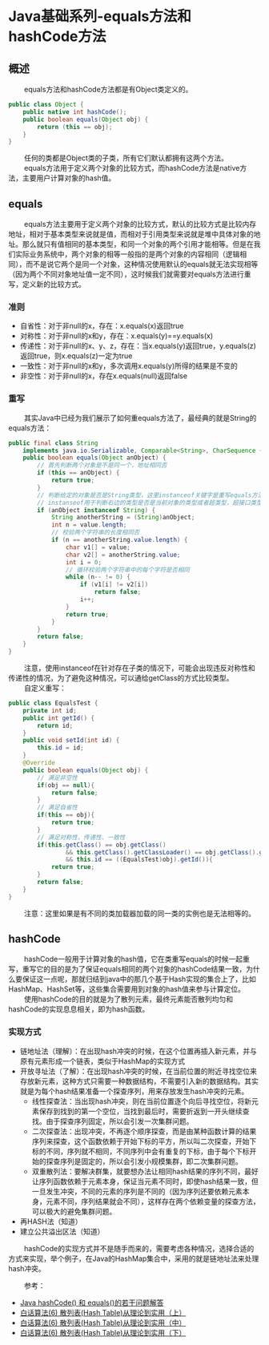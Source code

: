 # Java基础系列-equals方法和hashCode方法
## 概述
&#160;&#160;&#160;&#160;&#160;&#160;&#160;&#160;equals方法和hashCode方法都是有Object类定义的。
```java
public class Object {
    public native int hashCode();
    public boolean equals(Object obj) {
        return (this == obj);
    }
}
```
&#160;&#160;&#160;&#160;&#160;&#160;&#160;&#160;任何的类都是Object类的子类，所有它们默认都拥有这两个方法。  
&#160;&#160;&#160;&#160;&#160;&#160;&#160;&#160;equals方法用于定义两个对象的比较方式，而hashCode方法是native方法，主要用户计算对象的hash值。
## equals
&#160;&#160;&#160;&#160;&#160;&#160;&#160;&#160;equals方法主要用于定义两个对象的比较方式，默认的比较方式是比较内存地址，相对于基本类型来说就是值，而相对于引用类型来说就是堆中具体对象的地址。那么就只有值相同的基本类型，和同一个对象的两个引用才能相等。但是在我们实际业务系统中，两个对象的相等一般指的是两个对象的内容相同（逻辑相同），而不是说它两个是同一个对象，这种情况使用默认的equals就无法实现相等（因为两个不同对象地址值一定不同），这时候我们就需要对equals方法进行重写，定义新的比较方式。
### 准则
- 自省性：对于非null的x，存在：x.equals(x)返回true
- 对称性：对于非null的x和y，存在：x.equals(y)==y.equals(x)
- 传递性：对于非null的x、y、z，存在：当x.equals(y)返回true，y.equals(z)返回true，则x.equals(z)一定为true
- 一致性：对于非null的x和y，多次调用x.equals(y)所得的结果是不变的
- 非空性：对于非null的x，存在x.equals(null)返回false
### 重写
&#160;&#160;&#160;&#160;&#160;&#160;&#160;&#160;其实Java中已经为我们展示了如何重equals方法了，最经典的就是String的equals方法：
```java
public final class String
    implements java.io.Serializable, Comparable<String>, CharSequence {
    public boolean equals(Object anObject) {
        // 首先判断两个对象是不是同一个，地址相同否
        if (this == anObject) {
            return true;
        }
        // 判断给定的对象是否是String类型，这里instanceof关键字是重写equals方法时经常使用的一个关键字
        // instanseof用于判断右边的类型是否是当前对象的类型或者超类型，超接口类型等
        if (anObject instanceof String) {
            String anotherString = (String)anObject;
            int n = value.length;
            // 校验两个字符串的长度相同否
            if (n == anotherString.value.length) {
                char v1[] = value;
                char v2[] = anotherString.value;
                int i = 0;
                // 循环校验两个字符串中的每个字符是否相同
                while (n-- != 0) {
                    if (v1[i] != v2[i])
                        return false;
                    i++;
                }
                return true;
            }
        }
        return false;
    }
}
```
&#160;&#160;&#160;&#160;&#160;&#160;&#160;&#160;注意，使用instanceof在针对存在子类的情况下，可能会出现违反对称性和传递性的情况，为了避免这种情况，可以通给getClass的方式比较类型。  
&#160;&#160;&#160;&#160;&#160;&#160;&#160;&#160;自定义重写：
```java
public class EqualsTest {
    private int id;
    public int getId() {
        return id;
    }
    public void setId(int id) {
        this.id = id;
    }
    @Override
    public boolean equals(Object obj) {
        // 满足非空性
        if(obj == null){
            return false;
        }
        // 满足自省性
        if(this == obj){
            return true;
        }
        // 满足对称性、传递性、一致性
        if(this.getClass() == obj.getClass()
                && this.getClass().getClassLoader() == obj.getClass().getClassLoader()
                && this.id == ((EqualsTest)obj).getId()){
            return true;
        }
        return false;
    }
}
```
&#160;&#160;&#160;&#160;&#160;&#160;&#160;&#160;注意：这里如果是有不同的类加载器加载的同一类的实例也是无法相等的。
## hashCode
&#160;&#160;&#160;&#160;&#160;&#160;&#160;&#160;hashCode一般用于计算对象的hash值，它在类重写equals的时候一起重写，重写它的目的是为了保证equals相同的两个对象的hashCode结果一致，为什么要保证这一点呢，那就归结到java中的那几个基于Hash实现的集合上了，比如HashMap、HashSet等，这些集合需要用到对象的hash值来参与计算定位。  
&#160;&#160;&#160;&#160;&#160;&#160;&#160;&#160;使用hashCode的目的就是为了散列元素，最终元素能否散列均匀和hashCode的实现息息相关，即为hash函数。
### 实现方式
- 链地址法（理解）：在出现hash冲突的时候，在这个位置再插入新元素，并与原有元素形成一个链表，类似于HashMap的实现方式
- 开放寻址法（了解）：在出现hash冲突的时候，在当前位置的附近寻找空位来存放新元素，这种方式只需要一种数据结构，不需要引入新的数据结构。其实就是为每个hash结果准备一个探查序列，用来存放发生hash冲突的元素。
    - 线性探查法：当出现hash冲突，则在当前位置逐个向后寻找空位，将新元素保存到找到的第一个空位，当找到最后时，需要折返到一开头继续查找。由于探查序列固定，所以会引发一次集群问题。
    - 二次探查法：出现冲突，不再逐个顺序探查，而是由某种函数计算的结果序列来探查，这个函数依赖于开始下标的平方，所以叫二次探查，开始下标的不同，序列就不相同，不同序列中会有重复的下标，由于每个下标开始的探查序列是固定的，所以会引发小规模集群，即二次集群问题。
    - 双重散列法：要解决群集，就要想办法让相同hash结果的序列不同，最好让序列函数依赖于元素本身，保证当元素不同时，即使hash结果一致，但一旦发生冲突，不同的元素的序列是不同的（因为序列还要依赖元素本身，元素不同，序列结果就会不同），这样存在两个依赖变量的探查方法，可以极大的避免集群问题。
- 再HASH法（知道）
- 建立公共溢出区法（知道）

&#160;&#160;&#160;&#160;&#160;&#160;&#160;&#160;hashCode的实现方式并不是随手而来的，需要考虑各种情况，选择合适的方式来实现，举个例子，在Java的HashMap集合中，采用的就是链地址法来处理hash冲突。

&#160;&#160;&#160;&#160;&#160;&#160;&#160;&#160;参考：
- [Java hashCode() 和 equals()的若干问题解答](http://www.cnblogs.com/skywang12345/p/3324958.html)
- [白话算法(6) 散列表(Hash Table)从理论到实用（上）](http://www.cnblogs.com/1-2-3/archive/2010/10/11/hash-table-part1.html)
- [白话算法(6) 散列表(Hash Table)从理论到实用（中）](http://www.cnblogs.com/1-2-3/archive/2010/10/12/hash-table-part2.html)
- [白话算法(6) 散列表(Hash Table)从理论到实用（下）](http://www.cnblogs.com/1-2-3/archive/2010/10/18/hash-table-part3.html)
